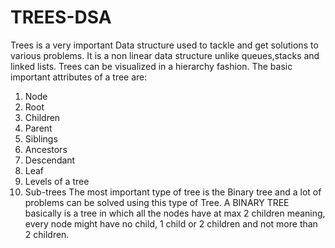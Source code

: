 # TREES-DSA
Trees is a very important Data structure used to tackle and get solutions to various problems. It is a non linear data structure unlike queues,stacks and linked lists.
Trees can be visualized in a hierarchy fashion.
The basic important attributes of a tree are:
1. Node
2. Root
3. Children
4. Parent
5. Siblings
6. Ancestors
7. Descendant
8. Leaf
9. Levels of a tree
10. Sub-trees
The most important type of tree is the Binary tree and a lot of problems can be solved using this type of Tree.
A BINARY TREE basically is a tree in which all the nodes have at max 2 children meaning, every node might have no child, 1 child or 2 children and not more than 2 children.

